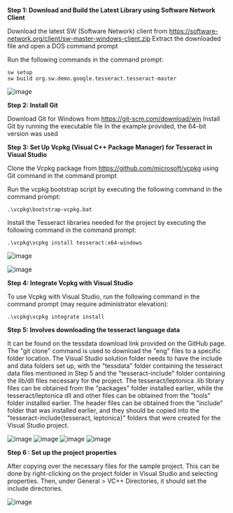 **Step 1: Download and Build the Latest Library using Software Network Client**

Download the latest SW (Software Network) client from https://software-network.org/client/sw-master-windows-client.zip
Extract the downloaded file and open a DOS command prompt

Run the following commands in the command prompt:

```
sw setup
sw build org.sw.demo.google.tesseract.tesseract-master
```

![image](https://user-images.githubusercontent.com/100582448/227931718-2591fb4a-4c57-4221-b65e-a49a8222365b.png)

**Step 2: Install Git**

Download Git for Windows from https://git-scm.com/download/win
Install Git by running the executable file
In the example provided, the 64-bit version was used

**Step 3: Set Up Vcpkg (Visual C++ Package Manager) for Tesseract in Visual Studio**

Clone the Vcpkg package from https://github.com/microsoft/vcpkg using Git command in the command prompt

Run the vcpkg bootstrap script by executing the following command in the command prompt: 

```
.\vcpkg\bootstrap-vcpkg.bat
```
Install the Tesseract libraries needed for the project by executing the following command in the command prompt: 

```
.\vcpkg\vcpkg install tesseract:x64-windows
```

![image](https://user-images.githubusercontent.com/100582448/227931794-32b7716d-fb89-4c1c-ae05-47c4e9177e47.png)

![image](https://user-images.githubusercontent.com/100582448/227931871-dc678d77-be50-49ee-916d-d6a9a318bbb7.png)

**Step 4: Integrate Vcpkg with Visual Studio**

To use Vcpkg with Visual Studio, run the following command in the command prompt (may require administrator elevation): 

```
.\vcpkg\vcpkg integrate install
```

**Step 5: Involves downloading the tesseract language data**

It can be found on the tessdata download link provided on the GitHub page.
The "git clone" command is used to download the "eng" files to a specific folder location. 
The Visual Studio solution folder needs to have the include and data folders set up, with the "tessdata" folder containing the tesseract data files
mentioned in Step 5 and the "tesseract-include" folder containing the lib/dll files necessary for the project. 
The tesseract/leptonica .lib library files can be obtained from the "packages" folder installed earlier, 
while the tesseract/leptonica dll and other files can be obtained from the "tools" folder installed earlier. 
The header files can be obtained from the "include" folder that was installed earlier,
and they should be copied into the "tesseract-include{tesseract, leptonica}" folders that were created for the Visual Studio project.

![image](https://user-images.githubusercontent.com/100582448/227931948-ad9a13cc-54cb-45ac-933b-024326c84415.png)
![image](https://user-images.githubusercontent.com/100582448/227932035-15746bc8-e2b6-4f4f-887e-96ffabd7e188.png)
![image](https://user-images.githubusercontent.com/100582448/227932056-6819a4f3-8b09-4bb2-951c-5ab58719a598.png)
![image](https://user-images.githubusercontent.com/100582448/227932076-5caade09-e07e-4211-9c9b-fcb466e7daa5.png)


**Step 6 : Set up the project properties**

After copying over the necessary files for the sample project. 
This can be done by right-clicking on the project folder in Visual Studio and selecting properties. 
Then, under General > VC++ Directories, it should set the include directories.

![image](https://user-images.githubusercontent.com/100582448/227932131-98708621-7d07-4c3f-be8f-ca9dbf40309c.png)
